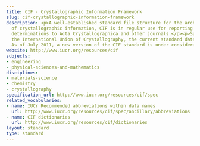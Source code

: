 ```yaml
---
title: CIF - Crystallographic Information Framework
slug: cif-crystallographic-information-framework
description: <p>A well-established standard file structure for the archiving and distribution
  of crystallographic information, CIF is in regular use for reporting crystal structure
  determinations to Acta Crystallographica and other journals.</p><p>Sponsored by
  the International Union of Crystallography, the current standard dates from 1997.
  As of July 2011, a new version of the CIF standard is under consideration.</p>
website: http://www.iucr.org/resources/cif
subjects:
- engineering
- physical-sciences-and-mathematics
disciplines:
- materials-science
- chemistry
- crystallography
specification_url: http://www.iucr.org/resources/cif/spec
related_vocabularies:
- name: IUCr Recommended abbreviations within data names
  url: http://www.iucr.org/resources/cif/spec/ancillary/abbreviations
- name: CIF dictionaries
  url: http://www.iucr.org/resources/cif/dictionaries
layout: standard
type: standard
---
```


